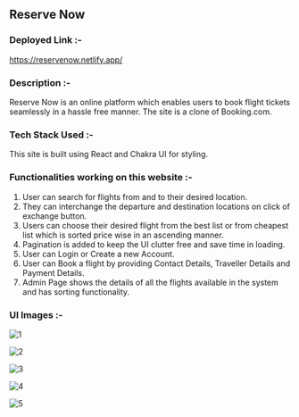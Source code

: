 ## Reserve Now

### Deployed Link :-
https://reservenow.netlify.app/

### Description :-
Reserve Now is an online platform which enables users to book flight tickets seamlessly in a hassle free manner.
The site is a clone of Booking.com.

### Tech Stack Used :-
This site is built using React and Chakra UI for styling.

### Functionalities working on this website :-
1. User can search for flights from and to their desired location.
2. They can interchange the departure and destination locations on click of exchange button.
3. Users can choose their desired flight from the best list or from cheapest list which is sorted price wise in an ascending manner.
4. Pagination is added to keep the UI clutter free and save time in loading.
5. User can Login or Create a new Account.
6. User can Book a flight by providing Contact Details, Traveller Details and Payment Details.
7. Admin Page shows the details of all the flights available in the system and has sorting functionality.

### UI Images :-
![1](https://user-images.githubusercontent.com/118278010/229357547-2b4c4e91-c49c-41fd-b819-6d63ff16e401.png)

![2](https://user-images.githubusercontent.com/118278010/229357561-230ed325-6302-42df-90d5-59f6e847f1d1.png)

![3](https://user-images.githubusercontent.com/118278010/229357586-a48f3c44-37eb-45dd-bc3b-0bbeb72a6afb.png)

![4](https://user-images.githubusercontent.com/118278010/229357626-b2d3fd43-96d9-447b-b31b-ea18c51e6682.png)

![5](https://user-images.githubusercontent.com/118278010/229357661-31b0297a-9928-49ca-9332-e22304368937.png)




